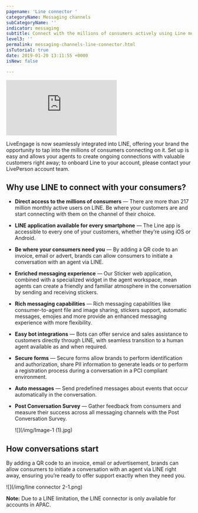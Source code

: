 ```yaml
---
pagename: 'Line connector '
categoryName: Messaging channels
subCategoryName: ''
indicator: messaging
subtitle: Connect with the millions of consumers actively using Line monthly
level3: ''
permalink: messaging-channels-line-connector.html
isTutorial: true
date: 2019-01-20 13:11:55 +0000
isNew: false

---
```

<iframe style="max-width: 750px;" src="https://player.vimeo.com/video/251149506" frameborder="0" webkitallowfullscreen mozallowfullscreen allowfullscreen></iframe>

LiveEngage is now seamlessly integrated into LINE, offering your brand the opportunity to tap into the millions of consumers connecting on it. Set up is easy and allows your agents to create ongoing connections with valuable customers right away; to onboard Line to your account, please contact your LivePerson account team.

## Why use LINE to connect with your consumers?

* **Direct access to the millions of consumers** — There are more than 217 million monthly active users on LINE. Be where your customers are and start connecting with them on the channel of their choice.
* **LINE application available for every smartphone** — The Line app is accessible to every one of your customers, whether they’re using iOS or Android.
* **Be where your consumers need you** — By adding a QR code to an invoice, email or advert, brands can allow consumers to initiate a conversation with an agent via LINE.
* **Enriched messaging experience** — Our Sticker web application, combined with a specialized widget in the agent workspace, mean agents can create a friendly and familiar atmosphere in the conversation by sending and receiving stickers.
* **Rich messaging capabilities** — Rich messaging capabilities like consumer-to-agent file and image sharing, stickers support, automatic messages, emojies and more provide an enhanced messaging experience with more flexibility.
* **Easy bot integrations** — Bots can offer service and sales assistance to customers directly through LINE, with seamless transition to a human agent available as and when required.
* **Secure forms** — Secure forms allow brands to perform identification and authorization, share PII information to generate leads or to perform a registration process during a conversation in a PCI compliant environment.
* **Auto messages** — Send predefined messages about events that occur automatically in the conversation.
* **Post Conversation Survey** — Gather feedback from consumers and measure their success across all messaging channels with the Post Conversation Survey.

  ![](/img/Image-1 (1).jpg)

## How conversations start

By adding a QR code to an invoice, email or advertisement, brands can allow consumers to initiate a conversation with an agent via LINE right away, ensuring you’re ready to offer support exactly when they need you.

![](/img/line connector 2-1.png)

<div class="important">

<b>Note:</b> Due to a LINE limitation, the LINE connector is only available for accounts in APAC.</div>
